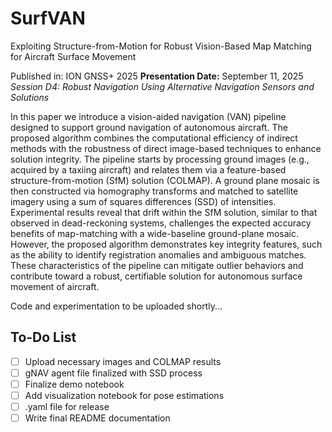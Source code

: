 # SurfVAN
Exploiting Structure-from-Motion for Robust Vision-Based Map Matching for Aircraft Surface Movement

Published in: ION GNSS+ 2025
**Presentation Date:** September 11, 2025
*Session D4: Robust Navigation Using Alternative Navigation Sensors and Solutions*


In this paper we introduce a vision-aided navigation (VAN) pipeline designed to support ground navigation of autonomous aircraft. The proposed algorithm combines the computational efficiency of indirect methods with the robustness of direct image-based techniques to enhance solution integrity. The pipeline starts by processing ground images (e.g., acquired by a taxiing aircraft) and relates them via a feature-based structure-from-motion (SfM) solution (COLMAP). A ground plane mosaic is then constructed via homography transforms and matched to satellite imagery using a sum of squares differences (SSD) of intensities. Experimental results reveal that drift within the SfM solution, similar to that observed in dead-reckoning systems, challenges the expected accuracy benefits of map-matching with a wide-baseline ground-plane mosaic. However, the proposed algorithm demonstrates key integrity features, such as the ability to identify registration anomalies and ambiguous matches. These characteristics of the pipeline can mitigate outlier behaviors and contribute toward a robust, certifiable solution for autonomous surface movement of aircraft.

Code and experimentation to be uploaded shortly...



## To-Do List

- [ ] Upload necessary images and COLMAP results
- [ ] gNAV agent file finalized with SSD process
- [ ] Finalize demo notebook
- [ ] Add visualization notebook for pose estimations 
- [ ] .yaml file for release 
- [ ] Write final README documentation
